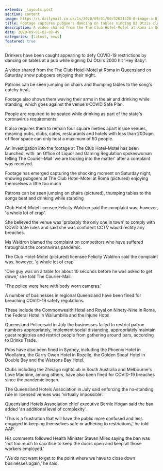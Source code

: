 ```yaml
---
extends: _layouts.post
section: content
image: https://i.dailymail.co.uk/1s/2020/09/01/00/32621428-0-image-a-8_1598918039001.jpg 
title: Footage captures pubgoers dancing on tables singing DJ Otzis classic amid COVID-19 restrictions 
description: A video shared from the The Club Hotel-Motel at Roma in Queensland on Saturday (pictured) show pubgoers enjoying their night. 
date: 2020-09-01-02-08-49 
categories: [latest, news] 
featured: true 
--- 
```

Drinkers have been caught appearing to defy COVID-19 restrictions by dancing on tables at a pub while signing DJ Ötzi's 2000 hit 'Hey Baby'.

A video shared from the The Club Hotel-Motel at Roma in Queensland on Saturday show pubgoers enjoying their night.

Patrons can be seen jumping on chairs and thumping tables to the song's catchy beat.

Footage also shows them waving their arms in the air and drinking while standing, which goes against the venue's COVID Safe Plan.

People are required to be seated while drinking as part of the state's coronavirus requirements.

It also requires them to remain four square metres apart inside venues, meaning pubs, clubs, cafes, restaurants and hotels with less than 200sqm of floor space can only host a maximum of 50 people.

An investigation into the footage at The Club Hotel-Motel has been launched, with  an Office of Liquor and Gaming Regulation spokeswoman telling The Courier-Mail 'we are looking into the matter' after a complaint was received. 

Footage has emerged capturing the shocking moment on Saturday night, showing pubgoers at The Club Hotel-Motel at Roma (pictured) enjoying themselves a little too much

Patrons can be seen jumping on chairs (pictured), thumping tables to the songs beat and drinking while standing

Club Hotel-Motel licensee Felicity Waldron said the complaint was, however, 'a whole lot of crap'.

She believed the venue was 'probably the only one in town' to comply with COVID Safe rules and said she was confident CCTV would rectify any breaches. 

Ms Waldron blamed the complaint on competitors who have suffered throughout the coronavirus pandemic. 

The Club Hotel-Motel (pictured) licensee Felicity Waldron said the complaint was, however, 'a whole lot of crap'

'One guy was on a table for about 10 seconds before he was asked to get down,' she told The Courier-Mail.

'The police were here with body worn cameras.'

A number of businesses in regional Queensland have been fined for breaching COVID-19 safety regulations.

These include the Commonwealth Hotel and Royal on Ninety-Nine in Roma, the Federal Hotel in Wallumbilla and the Injune Hotel.

Queensland Police said in July the businesses failed to restrict patron numbers appropriately, implement social distancing, appropriately maintain guest registries and restrict people from gathering around bars, according to Drinks Trade.

Pubs have also been fined in Sydney, including the Phoenix Hotel in Woollahra, the Garry Owen Hotel in Rozelle, the Golden Sheaf Hotel in Double Bay and the Watsons Bay Hotel.

Clubs including the Zhivago nightclub in South Australia and Melbourne's Love Machine, among others, have also been fined for COVID-19 breaches since the pandemic began.

The Queensland Hotels Association in July said enforcing the no-standing rule in licensed venues was 'virtually impossible'.

Queensland Hotels Association chief executive Bernie Hogan said the ban added 'an additional level of complexity'.

'This is a frustration that will have the public more confused and less engaged in keeping themselves safe or adhering to restrictions,' he told AAP.

His comments followed Health Minister Steven Miles saying the ban was 'not too much to sacrifice to keep the doors open and keep all those workers employed.'

'We do not want to get to the point where we have to close down businesses again,' he said. 

